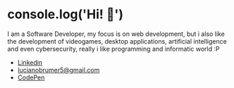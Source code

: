 # console.log('Hi! :wave:')

I am a Software Developer, my focus is on web development, but i also like the development of videogames, desktop applications, artificial intelligence and even cybersecurity, really i like programming and informatic world :P


- [Linkedin](https://www.linkedin.com/in/luciano-brumer/)
- lucianobrumer5@gmail.com
- [CodePen](https://codepen.io/lucianobrumer)
